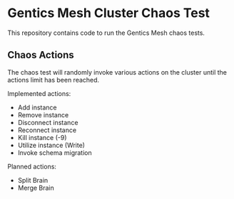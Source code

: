 # Gentics Mesh Cluster Chaos Test

This repository contains code to run the Gentics Mesh chaos tests.

## Chaos Actions

The chaos test will randomly invoke various actions on the cluster until the actions limit has been reached.

Implemented actions:

* Add instance
* Remove instance
* Disconnect instance
* Reconnect instance
* Kill instance (-9)
* Utilize instance (Write)
* Invoke schema migration

Planned actions:

* Split Brain
* Merge Brain
